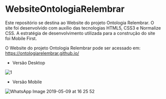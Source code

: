 # WebsiteOntologiaRelembrar

Este repositório se destina ao Website do projeto Ontologia Relembrar. O site foi desenvolvido com auxílio das tecnologias HTML5, CSS3 e Normalize CSS. A estratégia de desenvolvimento utilizada para a construção do site foi Mobile First.

O Website do projeto Ontologia Relembrar pode ser acessado em: https://ontologiarelembrar.github.io/ 

- Versão Desktop

![1](https://user-images.githubusercontent.com/9852787/57481218-03636b80-7278-11e9-945e-f4cfa93ec064.png)

- Versão Mobile

![WhatsApp Image 2019-05-09 at 16 25 52](https://user-images.githubusercontent.com/9852787/57481233-09594c80-7278-11e9-939a-061e27165602.jpeg)
